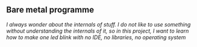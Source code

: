 ## Bare metal programme
*I always wonder about the internals of stuff. I do not like to use something without understanding the internals of it, so in this project, I want to learn how to make one led blink with no IDE, no libraries, no operating system*
